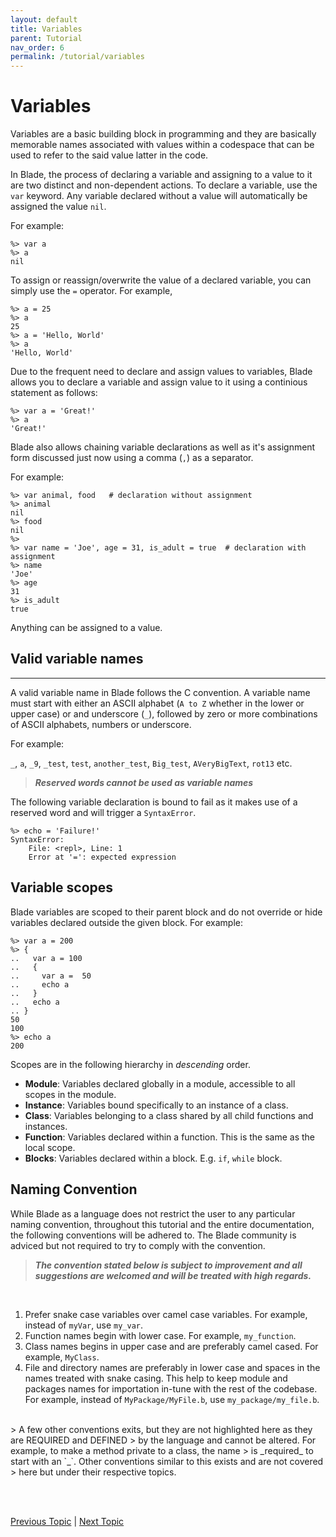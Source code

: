 ```yaml
---
layout: default
title: Variables
parent: Tutorial
nav_order: 6
permalink: /tutorial/variables
---
```


# Variables

Variables are a basic building block in programming and they are basically memorable names associated 
with values within a codespace that can be used to refer to the said value latter in the code.

In Blade, the process of declaring a variable and assigning to a value to it are two distinct and 
non-dependent actions. To declare a variable, use the `var` keyword. Any variable declared without a 
value will automatically be assigned the value `nil`.

For example:

```blade-repl
%> var a 
%> a
nil
```

To assign or reassign/overwrite the value of a declared variable, you can simply use the `=` operator. 
For example,

```blade-repl
%> a = 25
%> a
25
%> a = 'Hello, World'
%> a
'Hello, World'
```

Due to the frequent need to declare and assign values to variables, Blade allows you to declare a variable
and assign value to it using a continious statement as follows:

```blade-repl
%> var a = 'Great!'
%> a
'Great!'
```

Blade also allows chaining variable declarations as well as it's assignment form discussed just now using
a comma (`,`) as a separator.

For example:

```blade-repl
%> var animal, food   # declaration without assignment
%> animal
nil
%> food
nil
%> 
%> var name = 'Joe', age = 31, is_adult = true  # declaration with assignment
%> name
'Joe'
%> age
31
%> is_adult
true
```

Anything can be assigned to a value.

## Valid variable names
---

A valid variable name in Blade follows the C convention. A variable name must start with either an ASCII alphabet (`A to Z` 
whether in the lower or upper case) or and underscore (`_`), followed by zero or more combinations of ASCII alphabets, numbers 
or underscore.

For example:

`_`, `a`, `_9`, `_test`, `test`, `another_test`, `Big_test`, `AVeryBigText`, `rot13` etc.

> **_Reserved words cannot be used as variable names_**

The following variable declaration is bound to fail as it makes use of a reserved word and will trigger a `SyntaxError`.

```blade-repl
%> echo = 'Failure!'
SyntaxError:
    File: <repl>, Line: 1
    Error at '=': expected expression
```

## Variable scopes

Blade variables are scoped to their parent block and do not override or hide variables declared outside the given block. For example:

```blade-repl
%> var a = 200
%> {
..   var a = 100
..   {
..     var a =  50
..     echo a
..   }
..   echo a
.. }
50
100
%> echo a
200
```

Scopes are in the following hierarchy in _descending_ order.

- **Module**: Variables declared globally in a module, accessible to all scopes in the module.
- **Instance**: Variables bound specifically to an instance of a class.
- **Class**: Variables belonging to a class shared by all child functions and instances.
- **Function**: Variables declared within a function. This is the same as the local scope.
- **Blocks**: Variables declared within a block. E.g. `if`, `while` block.


## Naming Convention

While Blade as a language does not restrict the user to any particular naming convention, throughout
this tutorial and the entire documentation, the following conventions will be adhered to. The Blade
community is adviced but not required to try to comply with the convention.

> **_The convention stated below is subject to improvement and all suggestions are welcomed and 
> will be treated with high regards._**

<br>

1. Prefer snake case variables over camel case variables. For example, instead of `myVar`, use
  `my_var`.
2. Function names begin with lower case. For example, `my_function`.
3. Class names begins in upper case and are preferably camel cased. For example, `MyClass`.
4. File and directory names are preferably in lower case and spaces in the names treated with 
   snake casing. This help to keep module and packages names for importation in-tune with the
   rest of the codebase. For example, instead of `MyPackage/MyFile.b`, use `my_package/my_file.b`.

<br>
> A few other conventions exits, but they are not highlighted here as they are REQUIRED and DEFINED
> by the language and cannot be altered. For example, to make a method private to a class, the name
> is _required_ to start with an `_`. Other conventions similar to this exists and are not covered
> here but under their respective topics.



<br><br>

[Previous Topic](./strings) | [Next Topic](./reserved)